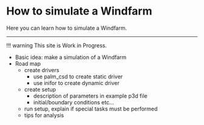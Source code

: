 # How to simulate a Windfarm

Here you can learn how to simulate a Windfarm.

---

!!! warning
    This site is  Work in Progress.

- Basic idea: make a simulation of a Windfarm
- Road map
  - create drivers
    - use palm_csd to create static driver
    - use inifor to create dynamic driver
  - create setup
    - description of parameters in example p3d file
    - initial/boundary conditions etc...
  - run setup, explain if special tasks must be performed
  - tips for analysis
